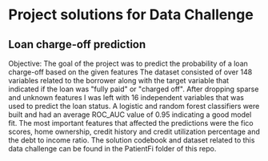 # Project solutions for Data Challenge

## Loan charge-off prediction

Objective: The goal of the project was to predict the probability of a loan charge-off based on the given features
The dataset consisted of over 148 variables related to the borrower along with the target variable that indicated if the loan was "fully paid" or "charged off". After dropping sparse and unknown features I was left with 16 independent variables that was used to predict the loan status. A logistic and random forest classifiers were built and had an average ROC_AUC value of 0.95 indicating a good model fit. The most important features that affected the predictions were the fico scores, home ownership, credit history and credit utilization percentage and the debt to income ratio. The solution codebook and dataset related to this data challenge can be found in the PatientFi folder of this repo. 
